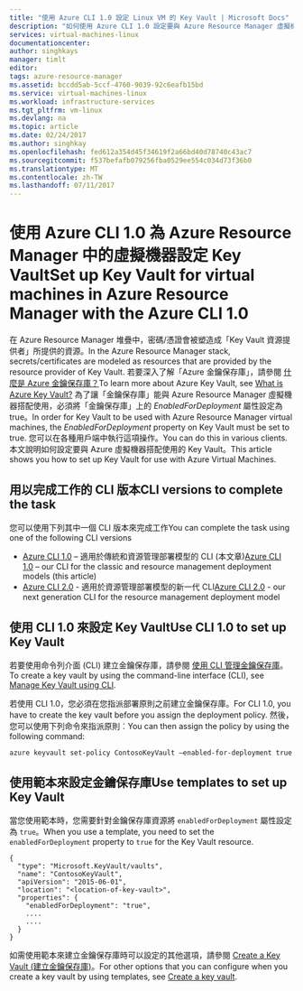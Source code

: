 ```yaml
---
title: "使用 Azure CLI 1.0 設定 Linux VM 的 Key Vault | Microsoft Docs"
description: "如何使用 Azure CLI 1.0 設定要與 Azure Resource Manager 虛擬機器搭配使用的 Key Vault。"
services: virtual-machines-linux
documentationcenter: 
author: singhkays
manager: timlt
editor: 
tags: azure-resource-manager
ms.assetid: bccdd5ab-5ccf-4760-9039-92c6eafb15bd
ms.service: virtual-machines-linux
ms.workload: infrastructure-services
ms.tgt_pltfrm: vm-linux
ms.devlang: na
ms.topic: article
ms.date: 02/24/2017
ms.author: singhkay
ms.openlocfilehash: fed612a354d45f34619f2a66bd40d78740c43ac7
ms.sourcegitcommit: f537befafb079256fba0529ee554c034d73f36b0
ms.translationtype: MT
ms.contentlocale: zh-TW
ms.lasthandoff: 07/11/2017
---
```

# <a name="set-up-key-vault-for-virtual-machines-in-azure-resource-manager-with-the-azure-cli-10"></a><span data-ttu-id="7ad4b-103">使用 Azure CLI 1.0 為 Azure Resource Manager 中的虛擬機器設定 Key Vault</span><span class="sxs-lookup"><span data-stu-id="7ad4b-103">Set up Key Vault for virtual machines in Azure Resource Manager with the Azure CLI 1.0</span></span>
<span data-ttu-id="7ad4b-104">在 Azure Resource Manager 堆疊中，密碼/憑證會被塑造成「Key Vault 資源提供者」所提供的資源。</span><span class="sxs-lookup"><span data-stu-id="7ad4b-104">In the Azure Resource Manager stack, secrets/certificates are modeled as resources that are provided by the resource provider of Key Vault.</span></span> <span data-ttu-id="7ad4b-105">若要深入了解「Azure 金鑰保存庫」，請參閱 [什麼是 Azure 金鑰保存庫？](../../key-vault/key-vault-whatis.md)</span><span class="sxs-lookup"><span data-stu-id="7ad4b-105">To learn more about Azure Key Vault, see [What is Azure Key Vault?](../../key-vault/key-vault-whatis.md)</span></span> <span data-ttu-id="7ad4b-106">為了讓「金鑰保存庫」能與 Azure Resource Manager 虛擬機器搭配使用，必須將「金鑰保存庫」上的 *EnabledForDeployment* 屬性設定為 true。</span><span class="sxs-lookup"><span data-stu-id="7ad4b-106">In order for Key Vault to be used with Azure Resource Manager virtual machines, the *EnabledForDeployment* property on Key Vault must be set to true.</span></span> <span data-ttu-id="7ad4b-107">您可以在各種用戶端中執行這項操作。</span><span class="sxs-lookup"><span data-stu-id="7ad4b-107">You can do this in various clients.</span></span> <span data-ttu-id="7ad4b-108">本文說明如何設定要與 Azure 虛擬機器搭配使用的 Key Vault。</span><span class="sxs-lookup"><span data-stu-id="7ad4b-108">This article shows you how to set up Key Vault for use with Azure Virtual Machines.</span></span>

## <a name="cli-versions-to-complete-the-task"></a><span data-ttu-id="7ad4b-109">用以完成工作的 CLI 版本</span><span class="sxs-lookup"><span data-stu-id="7ad4b-109">CLI versions to complete the task</span></span>
<span data-ttu-id="7ad4b-110">您可以使用下列其中一個 CLI 版本來完成工作</span><span class="sxs-lookup"><span data-stu-id="7ad4b-110">You can complete the task using one of the following CLI versions</span></span>

- <span data-ttu-id="7ad4b-111">[Azure CLI 1.0](#quick-commands) – 適用於傳統和資源管理部署模型的 CLI (本文章)</span><span class="sxs-lookup"><span data-stu-id="7ad4b-111">[Azure CLI 1.0](#quick-commands) – our CLI for the classic and resource management deployment models (this article)</span></span>
- <span data-ttu-id="7ad4b-112">[Azure CLI 2.0](../windows/key-vault-setup.md?toc=%2fazure%2fvirtual-machines%2flinux%2ftoc.json) - 適用於資源管理部署模型的新一代 CLI</span><span class="sxs-lookup"><span data-stu-id="7ad4b-112">[Azure CLI 2.0](../windows/key-vault-setup.md?toc=%2fazure%2fvirtual-machines%2flinux%2ftoc.json) - our next generation CLI for the resource management deployment model</span></span>

## <a name="use-cli-10-to-set-up-key-vault"></a><span data-ttu-id="7ad4b-113">使用 CLI 1.0 來設定 Key Vault</span><span class="sxs-lookup"><span data-stu-id="7ad4b-113">Use CLI 1.0 to set up Key Vault</span></span>
<span data-ttu-id="7ad4b-114">若要使用命令列介面 (CLI) 建立金鑰保存庫，請參閱 [使用 CLI 管理金鑰保存庫](../../key-vault/key-vault-manage-with-cli2.md#create-a-key-vault)。</span><span class="sxs-lookup"><span data-stu-id="7ad4b-114">To create a key vault by using the command-line interface (CLI), see [Manage Key Vault using CLI](../../key-vault/key-vault-manage-with-cli2.md#create-a-key-vault).</span></span>

<span data-ttu-id="7ad4b-115">若使用 CLI 1.0，您必須在您指派部署原則之前建立金鑰保存庫。</span><span class="sxs-lookup"><span data-stu-id="7ad4b-115">For CLI 1.0, you have to create the key vault before you assign the deployment policy.</span></span> <span data-ttu-id="7ad4b-116">然後，您可以使用下列命令來指派原則︰</span><span class="sxs-lookup"><span data-stu-id="7ad4b-116">You can then assign the policy by using the following command:</span></span>

    azure keyvault set-policy ContosoKeyVault –enabled-for-deployment true

## <a name="use-templates-to-set-up-key-vault"></a><span data-ttu-id="7ad4b-117">使用範本來設定金鑰保存庫</span><span class="sxs-lookup"><span data-stu-id="7ad4b-117">Use templates to set up Key Vault</span></span>
<span data-ttu-id="7ad4b-118">當您使用範本時，您需要針對金鑰保存庫資源將 `enabledForDeployment` 屬性設定為 `true`。</span><span class="sxs-lookup"><span data-stu-id="7ad4b-118">When you use a template, you need to set the `enabledForDeployment` property to `true` for the Key Vault resource.</span></span>

    {
      "type": "Microsoft.KeyVault/vaults",
      "name": "ContosoKeyVault",
      "apiVersion": "2015-06-01",
      "location": "<location-of-key-vault>",
      "properties": {
        "enabledForDeployment": "true",
        ....
        ....
      }
    }

<span data-ttu-id="7ad4b-119">如需使用範本來建立金鑰保存庫時可以設定的其他選項，請參閱 [Create a Key Vault (建立金鑰保存庫)](https://azure.microsoft.com/documentation/templates/101-key-vault-create/)。</span><span class="sxs-lookup"><span data-stu-id="7ad4b-119">For other options that you can configure when you create a key vault by using templates, see [Create a key vault](https://azure.microsoft.com/documentation/templates/101-key-vault-create/).</span></span>
